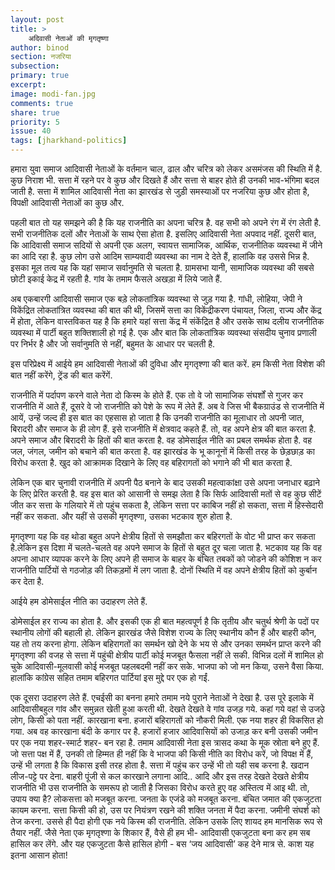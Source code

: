```yaml
---
layout: post
title: >
    अदिवासी नेताओं की मृगतृष्णा
author: binod
section: नजरिया
subsection:
primary: true
excerpt:
image: modi-fan.jpg
comments: true
share: true
priority: 5
issue: 40
tags: [jharkhand-politics]
---
```


हमारा युवा समाज आदिवासी नेताओं के वर्तमान चाल, ढाल और चरित्र को लेकर असमंजस की स्थिति में है. कुछ निराश भी. सत्ता में रहने पर वे कुछ और दिखते हैं और सत्ता से बाहर होते ही उनकी भाव-भंगिमा बदल जाती है. सत्ता में शामिल आदिवासी नेता का झारखंड से जुड़ी समस्याओं पर नजरिया कुछ और होता है, विपक्षी आदिवासी नेताओं का कुछ और.

पहली बात तो यह समझने की है कि यह राजनीति का अपना चरित्र है. वह सभी को अपने रंग में रंग लेती है. सभी राजनीतिक दलों और नेताओं के साथ ऐसा होता है. इसलिए आदिवासी नेता अपवाद नहीं. दूसरी बात, कि आदिवासी समाज सदियों से अपनी एक अलग, स्वायत्त सामाजिक, आर्थिक, राजनीतिक व्यवस्था में जीने का आदि रहा है. कुछ लोग उसे आदिम साम्यवादी व्यवस्था का नाम दे देते हैं, हालांकि वह उससे भिन्न है. इसका मूल तत्व यह कि यहां समाज सर्वानुमति से चलता है. ग्रामसभा यानी, सामाजिक व्यवस्था की सबसे छोटी इकाई केद्र में रहती है. गांव के तमाम फैसले अखड़ा में लिये जाते हैं.

अब एकबारगी आदिवासी समाज एक बड़े लोकतांत्रिक व्यवस्था से जुड़ गया है. गांधी, लोहिया, जेपी ने विकेंद्रित लोकतांत्रित व्यवस्था की बात की थी, जिसमें सत्ता का विकेंद्रीकरण पंचायत, जिला, राज्य और केंद्र में होता, लेकिन वास्तविकत यह है कि हमारे यहां सत्ता केंद्र में संकेंद्रित है और उसके साथ दलीय राजनीतिक व्यवस्था में पार्टी बहुत शक्तिशाली हो गई है. एक और बात कि लोकतांत्रिक व्यवस्था संसदीय चुनाव प्रणाली पर निर्भर है और जो सर्वानुमति से नहीं, बहुमत के आधार पर चलती है.

इस परिप्रेक्ष्य में आईये हम आदिवासी नेताओं की दुविधा और मृगतृश्णा की बात करें. हम किसी नेता विशेश की बात नहीं करेंगे, ट्रेंड की बात करेंगें.

राजनीति में पर्दापण करने वाले नेता दो किस्म के होते हैं. एक तो वे जो सामाजिक संघर्शों से गुजर कर राजनीति में आते हैं, दूसरे वे जो राजनीति को पेशे के रूप में लेते हैं. अब वे जिस भी बैकग्राउंड से राजनीति में आयें, उन्हें जल्द ही इस बात का एहसास हो जाता है कि उनकी राजनीति का मूलाधार तो अपनी जात, बिरादरी और समाज के ही लोग हैं. इसे राजनीति में क्षेत्रवाद कहते हैं. तो, वह अपने क्षेत्र की बात करता है. अपने समाज और बिरादरी के हितों की बात करता है. वह डोमेसाईल नीति का प्रबल समर्थक होता है. वह जल, जंगल, जमीन को बचाने की बात करता है. वह झारखंड के भू कानूनों में किसी तरह के छेड़छाड़ का विरोध करता है. खुद को आक्रामक दिखाने के लिए वह बहिरागतों को भगाने की भी बात करता है.

लेकिन एक बार चुनावी राजनीति में अपनी पैठ बनाने के बाद उसकी महत्वाकांक्षा उसे अपना जनाधार बढ़ाने के लिए प्रेरित करती है. वह इस बात को आसानी से समझ लेता है कि सिर्फ आदिवासी मतों से वह कुछ सीटें जीत कर सत्ता के गलियारे में तो पहुंच सकता है, लेकिन सत्ता पर काबिज नहीं हो सकता, सत्ता में हिस्सेदारी नहीं कर सकता. और यहीं से उसकी मृगतृश्णा, उसका भटकाव शुरु होता है.

मृगतृश्णा यह कि वह थोडा बहुत अपने क्षेत्रीय हितों से समझौता कर बहिरगतों के वोट भी प्राप्त कर सकता है.लेकिन इस दिशा में चलते-चलते वह अपने समाज के हितों से बहुत दूर चला जाता है. भटकाव यह कि वह अपना आधार व्यापक करने के लिए अपने ही समाज के बाहर के बंचित तबकों को जोडने की कोशिश न कर राजनीति पार्टियों से गठजोड़ की तिकड़मों में लग जाता है. दोनों स्थिति में वह अपने क्षेत्रीय हितों को कुर्बान कर देता है.

आईये हम डोमेसाईल नीति का उदाहरण लेते हैं.

डोमेसाईल हर राज्य का होता है. और इसकी एक ही बात महत्वपूर्ण है कि तृतीय और चतुर्थ श्रेणी के पदों पर स्थानीय लोगों की बहाली हो. लेकिन झारखंड जैसे विशेश राज्य के लिए स्थानीय कौन हैं और बाहरी कौन, यह तो तय करना होगा. लेकिन बहिरागतों का समर्थन खो देने के भय से और उनका समर्थन प्राप्त करने की मृगतृश्णा की वजह से सत्ता में पहुंची क्षेत्रीय पार्टी कोई मजबूत फैसला नहीं ले सकी. विभिन्न दलों में शामिल हो चुके आदिवासी-मूलवासी कोई  मजबूत पहलबदमी नहीं कर सके. भाजपा को जो मन किया, उसने वैसा किया. हालांकि कांग्रेस सहित तमाम बहिरगत पार्टियां इस मुद्दे पर एक हो गईं.

एक दूसरा उदाहरण लेते हैं. एचईसी का बनना हमारे तमाम नये पुराने नेताओं ने देखा है. उस पूरे इलाके में आदिवासीबहुल गांव और समुन्नत खेती हुआ करती थी. देखते देखते वे गांव उजड़ गये. कहां गये वहां से उजउ़े लोग, किसी को पता नहीं. कारखाना बना. हजारों बहिरागतों को नौकरी मिली. एक नया शहर ही विकसित हो गया. अब वह कारखाना बंदी के कगार पर है. हजारों हजार आदिवासियों को उजाड़ कर बनी उसकी जमीन पर एक नया शहर-स्मार्ट शहर- बन रहा है. तमाम आदिवासी नेता इस त्रासद कथा के मूक स्रोता बने हुए हैं. जो सत्ता पक्ष में हैं, उनकी तो हिम्मत ही नहीं कि वे भाजपा की किसी नीति का विरोध करें, जो विपक्ष में हैं, उन्हें भी लगता है कि विकास इसी तरह होता है. सत्ता में पहुंच कर उन्हें भी तो यही सब करना है. खदान लीज-पट्टे पर देना. बाहरी पूंजी से कल कारखाने लगाना आदि.. आदि और इस तरह देखते देखते क्षेत्रीय राजनीति भी उस राजनीति के समरूप हो जाती है जिसका विरोध करते हुए वह अस्तित्व में आइ थी. तो, उपाय क्या है? लोकसत्ता को मजबूत करना. जनता के एजंडे को मजबूत करना. बंचित जमात की एकजुटता कायम करना. सत्ता किसी की हो, उस पर नियंत्रण रखने की शक्ति जनता में पैदा करना. जमीनी संघर्श को तेज करना. उससे ही पैदा होगी एक नये किस्म की राजनीति. लेकिन उसके लिए शायद हम मानसिक रूप से तैयार नहीं. जैसे नेता एक मृगतृश्णा के शिकार हैं, वैसे ही हम भी- आदिवासी एकजुटता बना कर हम सब हासिल कर लेंगे. और यह एकजुटता कैसे हासिल होगी - बस ‘जय आदिवासी’ कह देने मात्र से. काश यह इतना आसान होता!